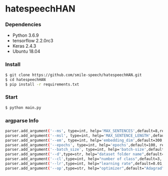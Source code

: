 # hatespeechHAN

### Dependencies
- Python 3.6.9
- tensorflow 2.2.0rc3
- Keras 2.4.3
- Ubuntu 18.04
### Install
```bash
$ git clone https://github.com/smile-speech/hatespeechHAN.git
$ cd hatespeechHAN
$ pip install -r requirements.txt
```
### Start
```bash
$ python main.py
```

### argparse Info
```bash
parser.add_argument('--ms', type=int, help='MAX_SENTENCES',default=8,required=False)
parser.add_argument('--msl', type=int, help='MAX_SENTENCE_LENGTH',default=20, required=False)
parser.add_argument('--em', type=int, help='embedding_dim',default=300, required=False)
parser.add_argument('--epochs', type=int, help='epochs',default=100, required=False)
parser.add_argument('--batch_size', type=int, help='batch-size',default=64, required=False)
parser.add_argument('--d',type=str, help="dataset folder name",default="waseem", required=False)
parser.add_argument('--cl',type=int, help="number of class",default=3, required=False)
parser.add_argument('--lr',type=int, help="learning rate",default=0.01, required=False)
parser.add_argument('--op',type=str, help="optimizer",default="Adagrad", required=False)
```
